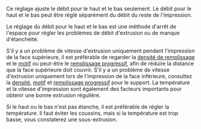 Ce réglage ajuste le débit pour le haut et le bas seulement. Le débit pour le haut et le bas peut être réglé séparément du débit du reste de l'impression.

Le réglage du débit pour le haut et le bas est une méthode d'arrêt de l'espace pour régler les problèmes de débit d'extrusion ou de manque d'étanchéité.

S'il y a un problème de vitesse d'extrusion uniquement pendant l'impression de la face supérieure, il est préférable de regarder la [densité de remplissage](../infill/infill_sparse_density.md) et le [motif](../infill/infill_pattern.md) ou peut-être le [remplissage progressif](../infill/gradual_infill_steps.md), afin de réduire la distance que la face supérieure doit couvrir. S'il y a un problème de vitesse d'extrusion uniquement lors de l'impression de la face inférieure, consultez la [densité](../support/support_infill_rate.md), [motif](../support_modèle.md) et [remplissage progressif](../support/gradual_support_infill_steps.md) pour le support. La température et la vitesse d'impression sont également des facteurs importants pour obtenir une bonne extrusion régulière.

Si le haut ou le bas n'est pas étanche, il est préférable de régler la température. Il faut éviter les coussins, mais si la température est trop basse, vous constaterez une sous-extrusion.

